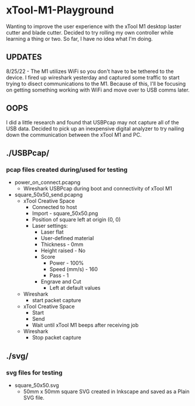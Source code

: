 # xTool-M1-Playground
Wanting to improve the user experience with the xTool M1 desktop laster cutter and blade cutter. Decided to try rolling my own controller while learning a thing or two. So far, I have no idea what I'm doing.

## UPDATES ##
8/25/22 - The M1 utilizes WiFi so you don't have to be tethered to the device. I fired up wireshark yesterday and captured some traffic to start trying to disect communications to the M1. Because of this, I'll be focusing on getting something working with WiFi and move over to USB comms later. 

## OOPS ##
I did a little research and found that USBPcap may not capture all of the USB data. Decided to pick up an inexpensive digital analyzer to try nailing down the communication between the xTool M1 and PC. 

## ./USBPcap/
### pcap files created during/used for testing
* power_on_connect.pcapng
  * Wireshark USBPcap during boot and connectivity of xTool M1
* square_50x50_send.pcapng
  * xTool Creative Space
    * Connected to host
    * Import - square_50x50.png
    * Position of square left at origin (0, 0)
    * Laser settings:
      * Laser flat
      * User-defined material
      * Thickness - 0mm
      * Height raised - No
      * Score
        * Power - 100%
        * Speed (mm/s) - 160
        * Pass - 1
      * Engrave and Cut
        * Left at default values
  * Wireshark
    * start packet capture
  * xTool Creative Space
    * Start
    * Send
    * Wait until xTool M1 beeps after receiving job
  * Wireshark
    * Stop packet capture

## ./svg/
### svg files for testing
* square_50x50.svg
  * 50mm x 50mm square SVG created in Inkscape and saved as a Plain SVG file. 